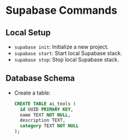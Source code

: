 # Supabase Commands

## Local Setup
- `supabase init`: Initialize a new project.
- `supabase start`: Start local Supabase stack.
- `supabase stop`: Stop local Supabase stack.

## Database Schema
- Create a table:
  ```sql
  CREATE TABLE ai_tools (
    id UUID PRIMARY KEY,
    name TEXT NOT NULL,
    description TEXT,
    category TEXT NOT NULL
  );
